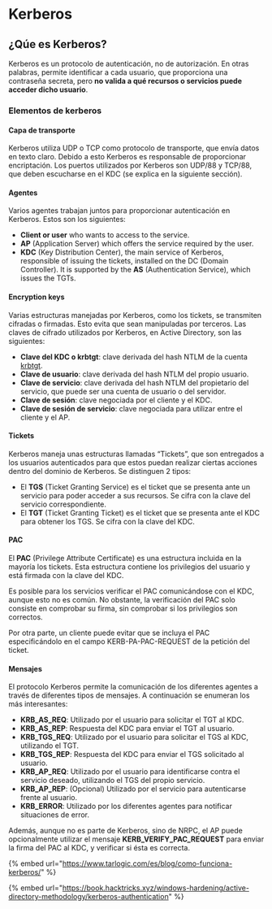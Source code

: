 # Kerberos

## ¿Qúe es Kerberos?

Kerberos es un protocolo de autenticación, no de autorización. En otras palabras, permite identificar a cada usuario, que proporciona una contraseña secreta, pero **no valida a qué recursos o servicios puede acceder dicho usuario**.

### Elementos de kerberos

#### **Capa de transporte**

Kerberos utiliza UDP o TCP como protocolo de transporte, que envía datos en texto claro. Debido a esto Kerberos es responsable de proporcionar encriptación. Los puertos utilizados por Kerberos son UDP/88 y TCP/88, que deben escucharse en el KDC (se explica en la siguiente sección).

#### **Agentes**

Varios agentes trabajan juntos para proporcionar autenticación en Kerberos. Estos son los siguientes:

* **Client or user** who wants to access to the service.
* **AP** (Application Server) which offers the service required by the user.
* **KDC** (Key Distribution Center), the main service of Kerberos, responsible of issuing the tickets, installed on the DC (Domain Controller). It is supported by the **AS** (Authentication Service), which issues the TGTs.

#### **Encryption keys**

Varias estructuras manejadas por Kerberos, como los tickets, se transmiten cifradas o firmadas. Esto evita que sean manipuladas por terceros. Las claves de cifrado utilizados por Kerberos, en Active Directory, son las siguientes:

* **Clave del KDC o krbtgt**: clave derivada del hash NTLM de la cuenta [krbtgt](https://www.tarlogic.com/es/glosario-ciberseguridad/krbtgt/).
* **Clave de usuario**: clave derivada del hash NTLM del propio usuario.
* **Clave de servicio**: clave derivada del hash NTLM del propietario del servicio, que puede ser una cuenta de usuario o del servidor.
* **Clave de sesión**: clave negociada por el cliente y el KDC.
* **Clave de sesión de servicio**: clave negociada para utilizar entre el cliente y el AP.

#### **Tickets**

Kerberos maneja unas estructuras llamadas “Tickets”, que son entregados a los usuarios autenticados para que estos puedan realizar ciertas acciones dentro del dominio de Kerberos. Se distinguen 2 tipos:

* El **TGS** (Ticket Granting Service) es el ticket que se presenta ante un servicio para poder acceder a sus recursos. Se cifra con la clave del servicio correspondiente.
* El **TGT** (Ticket Granting Ticket) es el ticket que se presenta ante el KDC para obtener los TGS. Se cifra con la clave del KDC.

#### **PAC**

El **PAC** (Privilege Attribute Certificate) es una estructura incluida en la mayoría los tickets. Esta estructura contiene los privilegios del usuario y está firmada con la clave del KDC.

Es posible para los servicios verificar el PAC comunicándose con el KDC, aunque esto no es común. No obstante, la verificación del PAC solo consiste en comprobar su firma, sin comprobar si los privilegios son correctos.

Por otra parte, un cliente puede evitar que se incluya el PAC especificándolo en el campo KERB-PA-PAC-REQUEST de la petición del ticket.

#### **Mensajes**

El protocolo Kerberos permite la comunicación de los diferentes agentes a través de diferentes tipos de mensajes. A continuación se enumeran los más interesantes:

* **KRB\_AS\_REQ**: Utilizado por el usuario para solicitar el TGT al KDC.
* **KRB\_AS\_REP**: Respuesta del KDC para enviar el TGT al usuario.
* **KRB\_TGS\_REQ**: Utilizado por el usuario para solicitar el TGS al KDC, utilizando el TGT.
* **KRB\_TGS\_REP**: Respuesta del KDC para enviar el TGS solicitado al usuario.
* **KRB\_AP\_REQ**: Utilizado por el usuario para identificarse contra el servicio deseado, utilizando el TGS del propio servicio.
* **KRB\_AP\_REP**: (Opcional) Utilizado por el servicio para autenticarse frente al usuario.
* **KRB\_ERROR**: Utilizado por los diferentes agentes para notificar situaciones de error.

Además, aunque no es parte de Kerberos, sino de NRPC, el AP puede opcionalmente utilizar el mensaje **KERB\_VERIFY\_PAC\_REQUEST** para enviar la firma del PAC al KDC, y verificar si ésta es correcta.

{% embed url="https://www.tarlogic.com/es/blog/como-funciona-kerberos/" %}

{% embed url="https://book.hacktricks.xyz/windows-hardening/active-directory-methodology/kerberos-authentication" %}

